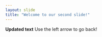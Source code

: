 ```yaml
---
layout: slide
title: "Welcome to our second slide!"
---
```

**Updated text**
Use the left arrow to go back!
